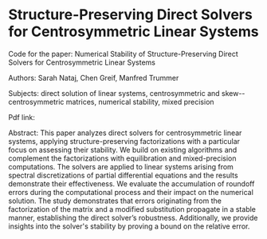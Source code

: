 # Structure-Preserving Direct Solvers for Centrosymmetric Linear Systems

Code for the paper: Numerical Stability of Structure-Preserving Direct Solvers for Centrosymmetric Linear Systems

Authors: Sarah Nataj, Chen Greif, Manfred Trummer

Subjects: direct solution of linear systems, centrosymmetric and skew--centrosymmetric matrices, numerical stability, mixed precision

Pdf link:

Abstract: 	This paper analyzes direct solvers for centrosymmetric linear systems, applying structure-preserving factorizations with a particular focus on assessing their stability. We build on existing algorithms and complement the factorizations with equilibration and mixed-precision computations. The solvers  are applied to linear systems arising from spectral discretizations of partial differential equations and the results demonstrate their effectiveness. We  evaluate the accumulation of roundoff errors during the computational process and their impact on the numerical solution. The study demonstrates that errors originating from the factorization of the matrix and a modified substitution propagate in a stable manner, establishing the direct solver’s robustness. Additionally, we provide insights into the solver's stability by proving a bound on the relative error. 
